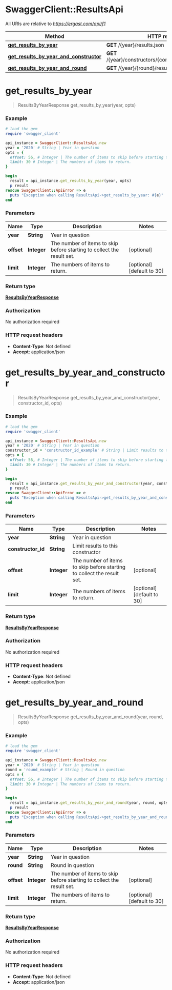 # SwaggerClient::ResultsApi

All URIs are relative to *https://ergast.com/api/f1*

Method | HTTP request | Description
------------- | ------------- | -------------
[**get_results_by_year**](ResultsApi.md#get_results_by_year) | **GET** /{year}/results.json | 
[**get_results_by_year_and_constructor**](ResultsApi.md#get_results_by_year_and_constructor) | **GET** /{year}/constructors/{constructorId}/results.json | 
[**get_results_by_year_and_round**](ResultsApi.md#get_results_by_year_and_round) | **GET** /{year}/{round}/results.json | 

# **get_results_by_year**
> ResultsByYearResponse get_results_by_year(year, opts)



### Example
```ruby
# load the gem
require 'swagger_client'

api_instance = SwaggerClient::ResultsApi.new
year = '2020' # String | Year in question
opts = { 
  offset: 56, # Integer | The number of items to skip before starting to collect the result set.
  limit: 30 # Integer | The numbers of items to return.
}

begin
  result = api_instance.get_results_by_year(year, opts)
  p result
rescue SwaggerClient::ApiError => e
  puts "Exception when calling ResultsApi->get_results_by_year: #{e}"
end
```

### Parameters

Name | Type | Description  | Notes
------------- | ------------- | ------------- | -------------
 **year** | **String**| Year in question | 
 **offset** | **Integer**| The number of items to skip before starting to collect the result set. | [optional] 
 **limit** | **Integer**| The numbers of items to return. | [optional] [default to 30]

### Return type

[**ResultsByYearResponse**](ResultsByYearResponse.md)

### Authorization

No authorization required

### HTTP request headers

 - **Content-Type**: Not defined
 - **Accept**: application/json



# **get_results_by_year_and_constructor**
> ResultsByYearResponse get_results_by_year_and_constructor(year, constructor_id, opts)



### Example
```ruby
# load the gem
require 'swagger_client'

api_instance = SwaggerClient::ResultsApi.new
year = '2020' # String | Year in question
constructor_id = 'constructor_id_example' # String | Limit results to this constructor
opts = { 
  offset: 56, # Integer | The number of items to skip before starting to collect the result set.
  limit: 30 # Integer | The numbers of items to return.
}

begin
  result = api_instance.get_results_by_year_and_constructor(year, constructor_id, opts)
  p result
rescue SwaggerClient::ApiError => e
  puts "Exception when calling ResultsApi->get_results_by_year_and_constructor: #{e}"
end
```

### Parameters

Name | Type | Description  | Notes
------------- | ------------- | ------------- | -------------
 **year** | **String**| Year in question | 
 **constructor_id** | **String**| Limit results to this constructor | 
 **offset** | **Integer**| The number of items to skip before starting to collect the result set. | [optional] 
 **limit** | **Integer**| The numbers of items to return. | [optional] [default to 30]

### Return type

[**ResultsByYearResponse**](ResultsByYearResponse.md)

### Authorization

No authorization required

### HTTP request headers

 - **Content-Type**: Not defined
 - **Accept**: application/json



# **get_results_by_year_and_round**
> ResultsByYearResponse get_results_by_year_and_round(year, round, opts)



### Example
```ruby
# load the gem
require 'swagger_client'

api_instance = SwaggerClient::ResultsApi.new
year = '2020' # String | Year in question
round = 'round_example' # String | Round in question
opts = { 
  offset: 56, # Integer | The number of items to skip before starting to collect the result set.
  limit: 30 # Integer | The numbers of items to return.
}

begin
  result = api_instance.get_results_by_year_and_round(year, round, opts)
  p result
rescue SwaggerClient::ApiError => e
  puts "Exception when calling ResultsApi->get_results_by_year_and_round: #{e}"
end
```

### Parameters

Name | Type | Description  | Notes
------------- | ------------- | ------------- | -------------
 **year** | **String**| Year in question | 
 **round** | **String**| Round in question | 
 **offset** | **Integer**| The number of items to skip before starting to collect the result set. | [optional] 
 **limit** | **Integer**| The numbers of items to return. | [optional] [default to 30]

### Return type

[**ResultsByYearResponse**](ResultsByYearResponse.md)

### Authorization

No authorization required

### HTTP request headers

 - **Content-Type**: Not defined
 - **Accept**: application/json



